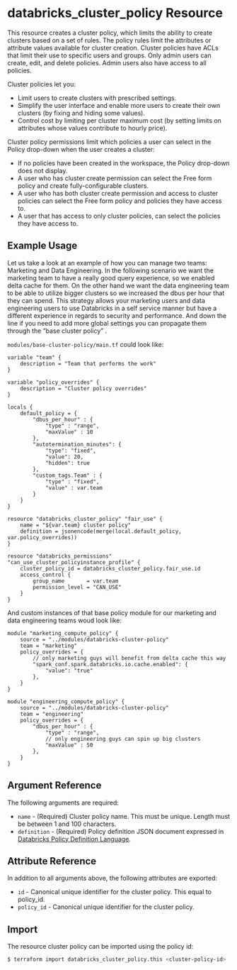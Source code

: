 # databricks_cluster_policy Resource

This resource creates a cluster policy, which limits the ability to create clusters based on a set of rules. The policy rules limit the attributes or attribute values available for cluster creation. Cluster policies have ACLs that limit their use to specific users and groups. Only admin users can create, edit, and delete policies. Admin users also have access to all policies.

Cluster policies let you:

* Limit users to create clusters with prescribed settings.
* Simplify the user interface and enable more users to create their own clusters (by fixing and hiding some values).
* Control cost by limiting per cluster maximum cost (by setting limits on attributes whose values contribute to hourly price).

Cluster policy permissions limit which policies a user can select in the Policy drop-down when the user creates a cluster:

* If no policies have been created in the workspace, the Policy drop-down does not display.
* A user who has cluster create permission can select the Free form policy and create fully-configurable clusters.
* A user who has both cluster create permission and access to cluster policies can select the Free form policy and policies they have access to.
* A user that has access to only cluster policies, can select the policies they have access to.

## Example Usage

Let us take a look at an example of how you can manage two teams: Marketing and Data Engineering. In the following scenario we want the marketing team to have a really good query experience, so we enabled delta cache for them. On the other hand we want the data engineering team to be able to utilize bigger clusters so we increased the dbus per hour that they can spend. This strategy allows your marketing users and data engineering users to use Databricks in a self service manner but have a different experience in regards to security and performance. And down the line if you need to add more global settings you can propagate them through the “base cluster policy” .

`modules/base-cluster-policy/main.tf` could look like:

```hcl
variable "team" {
    description = "Team that performs the work"
}

variable "policy_overrides" {
    description = "Cluster policy overrides"
}

locals {
    default_policy = {
        "dbus_per_hour" : {
            "type" : "range",
            "maxValue" : 10
        },
        "autotermination_minutes": {
            "type": "fixed",
            "value": 20,
            "hidden": true
        },
        "custom_tags.Team" : {
            "type" : "fixed",
            "value" : var.team
        }
    }
}

resource "databricks_cluster_policy" "fair_use" {
    name = "${var.team} cluster policy"
    definition = jsonencode(merge(local.default_policy, var.policy_overrides))
}

resource "databricks_permissions" "can_use_cluster_policyinstance_profile" {
    cluster_policy_id = databricks_cluster_policy.fair_use.id
    access_control {
        group_name       = var.team
        permission_level = "CAN_USE"
    }
}
```

And custom instances of that base policy module for our marketing and data engineering teams woud look like:

```hcl
module "marketing_compute_policy" {
    source = "../modules/databricks-cluster-policy"
    team = "marketing"
    policy_overrides = {
        // only marketing guys will benefit from delta cache this way
        "spark_conf.spark.databricks.io.cache.enabled": {
            "value": "true"
        },
    }
}

module "engineering_compute_policy" {
    source = "../modules/databricks-cluster-policy"
    team = "engineering"
    policy_overrides = {
        "dbus_per_hour" : {
            "type" : "range",
            // only engineering guys can spin up big clusters
            "maxValue" : 50
        },
    }
}
```

## Argument Reference

The following arguments are required:

* `name` - (Required) Cluster policy name. This must be unique. Length must be between 1 and 100 characters.
* `definition` - (Required) Policy definition JSON document expressed in [Databricks Policy Definition Language](https://docs.databricks.com/administration-guide/clusters/policies.html#cluster-policy-definition).

## Attribute Reference

In addition to all arguments above, the following attributes are exported:

* `id` - Canonical unique identifier for the cluster policy. This equal to policy_id.
* `policy_id` - Canonical unique identifier for the cluster policy.

## Import

The resource cluster policy can be imported using the policy id:

```bash
$ terraform import databricks_cluster_policy.this <cluster-policy-id>
```